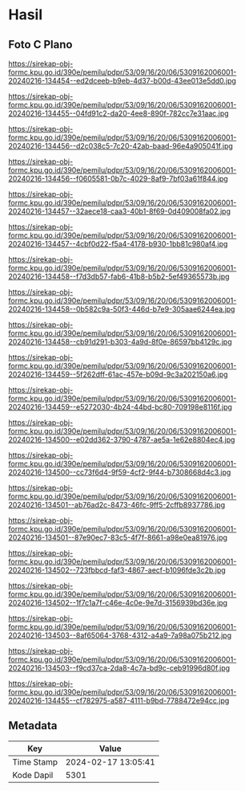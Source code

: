 # Hasil

## Foto C Plano

https://sirekap-obj-formc.kpu.go.id/390e/pemilu/pdpr/53/09/16/20/06/5309162006001-20240216-134454--ed2dceeb-b9eb-4d37-b00d-43ee013e5dd0.jpg

https://sirekap-obj-formc.kpu.go.id/390e/pemilu/pdpr/53/09/16/20/06/5309162006001-20240216-134455--04fd91c2-da20-4ee8-890f-782cc7e31aac.jpg

https://sirekap-obj-formc.kpu.go.id/390e/pemilu/pdpr/53/09/16/20/06/5309162006001-20240216-134456--d2c038c5-7c20-42ab-baad-96e4a905041f.jpg

https://sirekap-obj-formc.kpu.go.id/390e/pemilu/pdpr/53/09/16/20/06/5309162006001-20240216-134456--f0605581-0b7c-4029-8af9-7bf03a61f844.jpg

https://sirekap-obj-formc.kpu.go.id/390e/pemilu/pdpr/53/09/16/20/06/5309162006001-20240216-134457--32aece18-caa3-40b1-8f69-0d409008fa02.jpg

https://sirekap-obj-formc.kpu.go.id/390e/pemilu/pdpr/53/09/16/20/06/5309162006001-20240216-134457--4cbf0d22-f5a4-4178-b930-1bb81c980af4.jpg

https://sirekap-obj-formc.kpu.go.id/390e/pemilu/pdpr/53/09/16/20/06/5309162006001-20240216-134458--f7d3db57-fab6-41b8-b5b2-5ef49365573b.jpg

https://sirekap-obj-formc.kpu.go.id/390e/pemilu/pdpr/53/09/16/20/06/5309162006001-20240216-134458--0b582c9a-50f3-446d-b7e9-305aae6244ea.jpg

https://sirekap-obj-formc.kpu.go.id/390e/pemilu/pdpr/53/09/16/20/06/5309162006001-20240216-134458--cb91d291-b303-4a9d-8f0e-86597bb4129c.jpg

https://sirekap-obj-formc.kpu.go.id/390e/pemilu/pdpr/53/09/16/20/06/5309162006001-20240216-134459--5f262dff-61ac-457e-b09d-9c3a202150a6.jpg

https://sirekap-obj-formc.kpu.go.id/390e/pemilu/pdpr/53/09/16/20/06/5309162006001-20240216-134459--e5272030-4b24-44bd-bc80-709198e8116f.jpg

https://sirekap-obj-formc.kpu.go.id/390e/pemilu/pdpr/53/09/16/20/06/5309162006001-20240216-134500--e02dd362-3790-4787-ae5a-1e62e8804ec4.jpg

https://sirekap-obj-formc.kpu.go.id/390e/pemilu/pdpr/53/09/16/20/06/5309162006001-20240216-134500--cc73f6d4-9f59-4cf2-9f44-b7308668d4c3.jpg

https://sirekap-obj-formc.kpu.go.id/390e/pemilu/pdpr/53/09/16/20/06/5309162006001-20240216-134501--ab76ad2c-8473-46fc-9ff5-2cffb8937786.jpg

https://sirekap-obj-formc.kpu.go.id/390e/pemilu/pdpr/53/09/16/20/06/5309162006001-20240216-134501--87e90ec7-83c5-4f7f-8661-a98e0ea81976.jpg

https://sirekap-obj-formc.kpu.go.id/390e/pemilu/pdpr/53/09/16/20/06/5309162006001-20240216-134502--723fbbcd-faf3-4867-aecf-b1096fde3c2b.jpg

https://sirekap-obj-formc.kpu.go.id/390e/pemilu/pdpr/53/09/16/20/06/5309162006001-20240216-134502--1f7c1a7f-c46e-4c0e-9e7d-3156939bd36e.jpg

https://sirekap-obj-formc.kpu.go.id/390e/pemilu/pdpr/53/09/16/20/06/5309162006001-20240216-134503--8af65064-3768-4312-a4a9-7a98a075b212.jpg

https://sirekap-obj-formc.kpu.go.id/390e/pemilu/pdpr/53/09/16/20/06/5309162006001-20240216-134503--f9cd37ca-2da8-4c7a-bd9c-ceb91996d80f.jpg

https://sirekap-obj-formc.kpu.go.id/390e/pemilu/pdpr/53/09/16/20/06/5309162006001-20240216-134455--cf782975-a587-4111-b9bd-7788472e94cc.jpg


## Metadata

| Key        | Value               |
| ---------- | ------------------- |
| Time Stamp | 2024-02-17 13:05:41 |
| Kode Dapil | 5301                |



